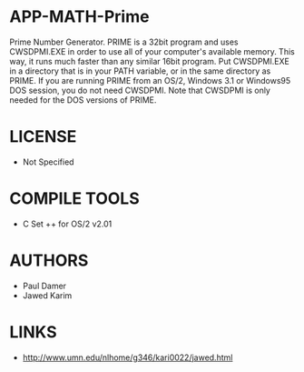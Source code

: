 APP-MATH-Prime
==============

Prime Number Generator. PRIME is a 32bit program and uses CWSDPMI.EXE in order to use all of your
computer's available memory. This way, it runs much faster than any similar
16bit program. Put CWSDPMI.EXE in a directory that is in your PATH variable,
or in the same directory as PRIME. If you are running PRIME from an OS/2,
Windows 3.1 or Windows95 DOS session, you do not need CWSDPMI. Note that
CWSDPMI is only needed for the DOS versions of PRIME.

LICENSE
===============
* Not Specified

COMPILE TOOLS
===============
* C Set ++ for OS/2 v2.01

AUTHORS
===============
* Paul Damer 
* Jawed Karim

LINKS
===============
* http://www.umn.edu/nlhome/g346/kari0022/jawed.html
